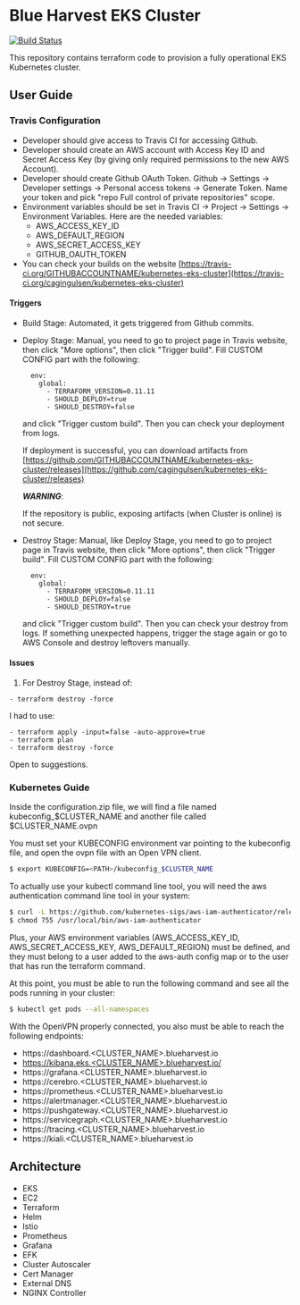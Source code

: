 # Blue Harvest EKS Cluster
[![Build Status](https://travis-ci.org/cagingulsen/kubernetes-eks-cluster.svg?branch=master)](https://travis-ci.org/cagingulsen/kubernetes-eks-cluster)

This repository contains terraform code to provision a fully operational EKS Kubernetes cluster.
## User Guide
### Travis Configuration

- Developer should give access to Travis CI for accessing Github.
- Developer should create an AWS account with Access Key ID and Secret Access Key (by giving only required permissions to the new AWS Account).
- Developer should create Github OAuth Token. Github → Settings → Developer settings → Personal access tokens → Generate Token. Name your token and pick "repo Full control of private repositories" scope.
- Environment variables should be set in Travis CI → Project → Settings → Environment Variables. Here are the needed variables:
    - AWS_ACCESS_KEY_ID
    - AWS_DEFAULT_REGION
    - AWS_SECRET_ACCESS_KEY
    - GITHUB_OAUTH_TOKEN
- You can check your builds on the website [https://travis-ci.org/GITHUBACCOUNTNAME/kubernetes-eks-cluster](https://travis-ci.org/cagingulsen/kubernetes-eks-cluster)

#### Triggers

- Build Stage: Automated, it gets triggered from Github commits.
- Deploy Stage: Manual, you need to go to project page in Travis website, then click "More options", then click "Trigger build". Fill CUSTOM CONFIG part with the following:

        env:
          global:
            - TERRAFORM_VERSION=0.11.11
            - SHOULD_DEPLOY=true
            - SHOULD_DESTROY=false

    and click "Trigger custom build". Then you can check your deployment from logs.

    If deployment is successful, you can download artifacts from [https://github.com/GITHUBACCOUNTNAME/kubernetes-eks-cluster/releases](https://github.com/cagingulsen/kubernetes-eks-cluster/releases)

    ***WARNING***:

    If the repository is public, exposing artifacts (when Cluster is online) is not secure. 

- Destroy Stage: Manual, like Deploy Stage, you need to go to project page in Travis website, then click "More options", then click "Trigger build". Fill CUSTOM CONFIG part with the following:

        env:
          global:
            - TERRAFORM_VERSION=0.11.11
            - SHOULD_DEPLOY=false
            - SHOULD_DESTROY=true

    and click "Trigger custom build". Then you can check your destroy from logs. If something unexpected happens, trigger the stage again or go to AWS Console and destroy leftovers manually.

#### Issues

1) For Destroy Stage, instead of:

```
- terraform destroy -force
```

I had to use:

```
- terraform apply -input=false -auto-approve=true
- terraform plan
- terraform destroy -force
```

Open to suggestions.

### Kubernetes Guide

Inside the configuration.zip file, we will find a file named kubeconfig_$CLUSTER_NAME and another file called $CLUSTER_NAME.ovpn

You must set your KUBECONFIG environment var pointing to the kubeconfig file, and open the ovpn file with an Open VPN client.

```bash 
$ export KUBECONFIG=<PATH>/kubeconfig_$CLUSTER_NAME
```

To actually use your kubectl command line tool, you will need the aws authentication command line tool in your system:

```bash 
$ curl -L https://github.com/kubernetes-sigs/aws-iam-authenticator/releases/download/v0.3.0/heptio-authenticator-aws_0.3.0_darwin_amd64 >> /usr/local/bin/aws-iam-authenticator
$ chmod 755 /usr/local/bin/aws-iam-authenticator
```

Plus, your AWS environment variables (AWS_ACCESS_KEY_ID, AWS_SECRET_ACCESS_KEY, AWS_DEFAULT_REGION) must be defined, and they must belong to a user added to the aws-auth config map or to the user that has run the terraform command.

At this point, you must be able to run the following command and see all the pods running in your cluster:

```bash 
$ kubectl get pods --all-namespaces
```

With the OpenVPN properly connected, you also must be able to reach the following endpoints:

* https://dashboard.<CLUSTER_NAME>.blueharvest.io
* https://kibana.eks.<CLUSTER_NAME>.blueharvest.io/
* https://grafana.<CLUSTER_NAME>.blueharvest.io
* https://cerebro.<CLUSTER_NAME>.blueharvest.io
* https://prometheus.<CLUSTER_NAME>.blueharvest.io
* https://alertmanager.<CLUSTER_NAME>.blueharvest.io
* https://pushgateway.<CLUSTER_NAME>.blueharvest.io
* https://servicegraph.<CLUSTER_NAME>.blueharvest.io
* https://tracing.<CLUSTER_NAME>.blueharvest.io
* https://kiali.<CLUSTER_NAME>.blueharvest.io
   

## Architecture

* EKS
* EC2
* Terraform
* Helm
* Istio
* Prometheus
* Grafana
* EFK
* Cluster Autoscaler
* Cert Manager
* External DNS
* NGINX Controller